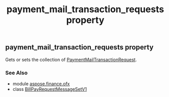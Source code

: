 ﻿---
title: payment_mail_transaction_requests property
second_title: Aspose.Finance for Python via .NET API References
description: 
type: docs
weight: 70
url: /python-net/aspose.finance.ofx/billpayrequestmessagesetv1/payment_mail_transaction_requests/
is_root: false
---

## payment_mail_transaction_requests property


Gets or sets the collection of [PaymentMailTransactionRequest](/finance/python-net/aspose.finance.ofx.billpay/paymentmailtransactionrequest).

### See Also
* module [aspose.finance.ofx](../../)
* class [BillPayRequestMessageSetV1](/finance/python-net/aspose.finance.ofx/billpayrequestmessagesetv1)
